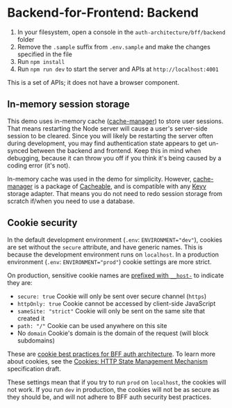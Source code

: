# Backend-for-Frontend: Backend

1. In your filesystem, open a console in the `auth-architecture/bff/backend` folder
2. Remove the `.sample` suffix from `.env.sample` and make the changes specified in the file
3. Run `npm install`
4. Run `npm run dev` to start the server and APIs at `http://localhost:4001`

This is a set of APIs; it does not have a browser component.

## In-memory session storage

This demo uses in-memory cache ([cache-manager](https://www.npmjs.com/package/cache-manager)) to store user sessions. That means restarting the Node server will cause a user's server-side session to be cleared. Since you will likely be restarting the server often during development, you may find authentication state appears to get un-synced between the backend and frontend. Keep this in mind when debugging, because it can throw you off if you think it's being caused by a coding error (it's not).

In-memory cache was used in the demo for simplicity. However, [cache-manager](https://www.npmjs.com/package/cache-manager) is a package of [Cacheable](https://github.com/jaredwray/cacheable), and is compatible with any [Keyv](https://keyv.org/) storage adapter. That means you do not need to redo session storage from scratch if/when you need to use a database.

## Cookie security

In the default development environment (`.env`: `ENVIRONMENT="dev"`), cookies are set without the `secure` attribute, and have generic names. This is because the development environment runs on `localhost`. In a production environment (`.env`: `ENVIRONMENT="prod"`) cookie settings are more strict.

On production, sensitive cookie names are [prefixed with `__host-`](https://datatracker.ietf.org/doc/html/draft-ietf-httpbis-rfc6265bis-20#section-4.1.3.2) to indicate they are:

- `secure: true` Cookie will only be sent over secure channel (`https`)
- `httpOnly: true` Cookie cannot be accessed by client-side JavaScript
- `sameSite: "strict"` Cookie will only be sent on the same site that created it
- `path: "/"` Cookie can be used anywhere on this site
- No `domain` Cookie's domain is the domain of the request (will block subdomains)

These are [cookie best practices for BFF auth architecture](https://datatracker.ietf.org/doc/html/draft-ietf-oauth-browser-based-apps#pattern-bff-cookie-security). To learn more about cookies, see the [Cookies: HTTP State Management Mechanism](https://datatracker.ietf.org/doc/html/draft-ietf-httpbis-rfc6265bis-20) specification draft.

These settings mean that if you try to run `prod` on `localhost`, the cookies will not work. If you run `dev` in production, the cookies will not be as secure as they should be, and will not adhere to BFF auth security best practices.